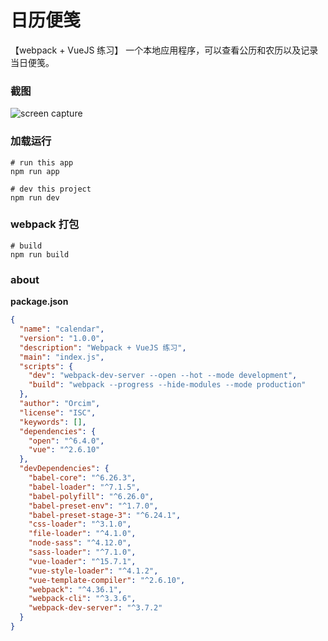 # 日历便笺  
【webpack + VueJS 练习】
一个本地应用程序，可以查看公历和农历以及记录当日便笺。  
### 截图  
![screen capture](https://www.cnblogs.com/images/cnblogs_com/Orcim/1508992/o_vue-calendar-project.png)
### 加载运行
``` shell
# run this app
npm run app
```
``` shell
# dev this project
npm run dev
```
### webpack 打包
``` shell
# build
npm run build
```
### about
**package.json**
```json
{
  "name": "calendar",
  "version": "1.0.0",
  "description": "Webpack + VueJS 练习",
  "main": "index.js",
  "scripts": {
    "dev": "webpack-dev-server --open --hot --mode development",
    "build": "webpack --progress --hide-modules --mode production"
  },
  "author": "Orcim",
  "license": "ISC",
  "keywords": [],
  "dependencies": {
    "open": "^6.4.0",
    "vue": "^2.6.10"
  },
  "devDependencies": {
    "babel-core": "^6.26.3",
    "babel-loader": "^7.1.5",
    "babel-polyfill": "^6.26.0",
    "babel-preset-env": "^1.7.0",
    "babel-preset-stage-3": "^6.24.1",
    "css-loader": "^3.1.0",
    "file-loader": "^4.1.0",
    "node-sass": "^4.12.0",
    "sass-loader": "^7.1.0",
    "vue-loader": "^15.7.1",
    "vue-style-loader": "^4.1.2",
    "vue-template-compiler": "^2.6.10",
    "webpack": "^4.36.1",
    "webpack-cli": "^3.3.6",
    "webpack-dev-server": "^3.7.2"
  }
}
```